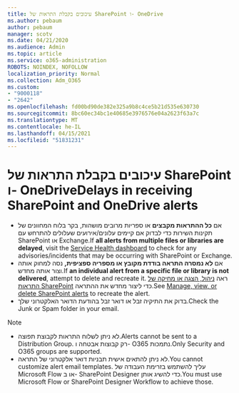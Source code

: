 ```yaml
---
title: עיכובים בקבלת התראות של SharePoint ו- OneDrive
ms.author: pebaum
author: pebaum
manager: scotv
ms.date: 04/21/2020
ms.audience: Admin
ms.topic: article
ms.service: o365-administration
ROBOTS: NOINDEX, NOFOLLOW
localization_priority: Normal
ms.collection: Adm_O365
ms.custom:
- "9000118"
- "2642"
ms.openlocfilehash: fd00bd90de382e325a9b8c4ce5b21d535e630730
ms.sourcegitcommit: 8bc60ec34bc1e40685e3976576e04a2623f63a7c
ms.translationtype: MT
ms.contentlocale: he-IL
ms.lasthandoff: 04/15/2021
ms.locfileid: "51831231"
---
```

# <a name="delays-in-receiving-sharepoint-and-onedrive-alerts"></a><span data-ttu-id="2b0d7-102">עיכובים בקבלת התראות של SharePoint ו- OneDrive</span><span class="sxs-lookup"><span data-stu-id="2b0d7-102">Delays in receiving SharePoint and OneDrive alerts</span></span>

- <span data-ttu-id="2b0d7-103">אם **כל ההתראות מקבצים** או ספריות [](https://portal.office.com/adminportal/home?ref=/servicehealth) מרובים מושהות, בקר בלוח המחוונים של תקינות השירות כדי לבדוק אם קיימים עלונים/אירועים שעלולים להתרחש עם SharePoint או Exchange.</span><span class="sxs-lookup"><span data-stu-id="2b0d7-103">If **all alerts from multiple files or libraries are delayed**, visit the [Service Health dashboard](https://portal.office.com/adminportal/home?ref=/servicehealth) to check for any advisories/incidents that may be occurring with SharePoint or Exchange.</span></span>
- <span data-ttu-id="2b0d7-104">אם **לא נמסרה התראה בודדת מקובץ או מספריה ספציפית,** נסה למחוק אותה וצור אותה מחדש.</span><span class="sxs-lookup"><span data-stu-id="2b0d7-104">If **an individual alert from a specific file or library is not delivered**, attempt to delete and recreate it.</span></span> <span data-ttu-id="2b0d7-105">ראה [ניהול, הצגה או מחיקה של התראות SharePoint](https://support.microsoft.com/office/99dfb19c-9a90-4a8c-aba1-aa8c8afb0de2) כדי ליצור מחדש את ההתראה.</span><span class="sxs-lookup"><span data-stu-id="2b0d7-105">See [Manage, view, or delete SharePoint alerts](https://support.microsoft.com/office/99dfb19c-9a90-4a8c-aba1-aa8c8afb0de2) to recreate the alert.</span></span>
- <span data-ttu-id="2b0d7-106">בדוק את התיקיה זבל או דואר זבל בהודעת הדואר האלקטרוני שלך.</span><span class="sxs-lookup"><span data-stu-id="2b0d7-106">Check the Junk or Spam folder in your email.</span></span>

> [!NOTE]
> - <span data-ttu-id="2b0d7-107">לא ניתן לשלוח התראות לקבוצת תפוצה.</span><span class="sxs-lookup"><span data-stu-id="2b0d7-107">Alerts cannot be sent to a Distribution Group.</span></span> <span data-ttu-id="2b0d7-108">רק קבוצות אבטחה ו- O365 נתמכות.</span><span class="sxs-lookup"><span data-stu-id="2b0d7-108">Only Security and O365 groups are supported.</span></span>
> - <span data-ttu-id="2b0d7-109">לא ניתן להתאים אישית תבניות דואר אלקטרוני של התראה.</span><span class="sxs-lookup"><span data-stu-id="2b0d7-109">You cannot customize alert email templates.</span></span> <span data-ttu-id="2b0d7-110">עליך להשתמש בזרימת העבודה של Microsoft Flow או ב- SharePoint Designer כדי להשיג אותן.</span><span class="sxs-lookup"><span data-stu-id="2b0d7-110">You must use Microsoft Flow or SharePoint Designer Workflow to achieve those.</span></span>
